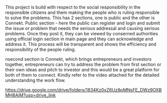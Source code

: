 This project is build with respect to the social responsibility in the responsible citizens and them making the people who is ruling responsible to solve the problems.
This has 2 sections, one is public and the other is Connekt.
Public section - here the public can register and login and submit the issue or problem that needs the serious addressal and causing serious problems. Once they post it, they can be viewed by conserned authorities using official login section in main page and they can acknowledge and address it. This process will be transparent and shows the efficiency and responsibility of the people ruling.

nsecond section is Connekt, which brings entrepreneurs and investors together, entrepreneurs can try to address the problem from first section or their own ideas and pitch to investor and this would be a great platform for both of them to connect.
Kindly refer to the video attached for the detailed understanding the work flow.

https://drive.google.com/drive/folders/1834Kz0xZ6Uz8pMNsFE_DWz9OXBMH8AjM?usp=drive_link
